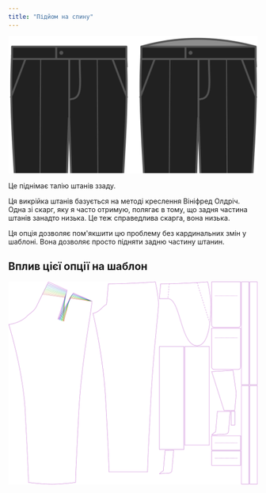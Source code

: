 ```yaml
---
title: "Підйом на спину"
---
```


![Підйом спини](backrise.svg)

Це піднімає талію штанів ззаду.

<Note>

Ця викрійка штанів базується на методі креслення Вініфред Олдріч.
Одна зі скарг, яку я часто отримую, полягає в тому, що задня частина штанів занадто низька.
Це теж справедлива скарга, вона низька.

Ця опція дозволяє пом'якшити цю проблему без кардинальних змін у шаблоні.
Вона дозволяє просто підняти задню частину штанин.

</Note>

## Вплив цієї опції на шаблон

![На цьому зображенні показано вплив цієї опції шляхом накладання декількох варіантів, які мають різне значення для цієї опції](theo_backrise_sample.svg "Вплив цієї опції на шаблон")
